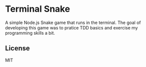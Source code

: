 # Terminal Snake

A simple Node.js Snake game that runs in the terminal. The goal of developing this game was to pratice TDD basics and exercise my programming skills a bit.

## License

MIT
